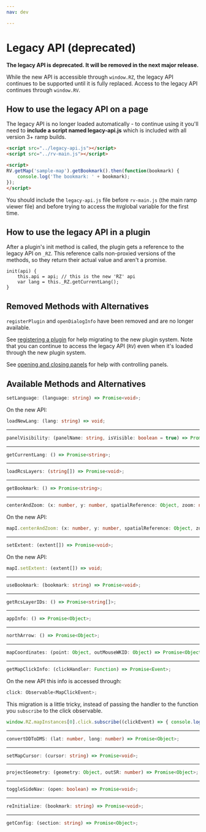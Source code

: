 ```yaml
---
nav: dev

---
```


# Legacy API (deprecated)

**The legacy API is deprecated. It will be removed in the next major release.**

While the new API is accessible through `window.RZ`, the legacy API continues to be supported until it is fully replaced. Access to the legacy API continues through `window.RV`.

## How to use the legacy API on a page

The legacy API is no longer loaded automatically - to continue using it you'll need to **include a script named legacy-api.js** which is included with all version 3+ ramp builds.

```html
<script src="../legacy-api.js"></script>
<script src="../rv-main.js"></script>

<script>
RV.getMap('sample-map').getBookmark().then(function(bookmark) {
    console.log('The bookmark: ' + bookmark);
});
</script>
```

You should include the `legacy-api.js` file before `rv-main.js` (the main ramp viewer file) and before trying to access the `RV`global variable for the first time.

## How to use the legacy API in a plugin

After a plugin's init method is called, the plugin gets a reference to the legacy API on `_RZ`. This reference calls non-proxied versions of the methods, so they return their actual value and aren't a promise.

```
init(api) {
	this.api = api; // this is the new 'RZ' api
	var lang = this._RZ.getCurrentLang();
}
```



## Removed Methods with Alternatives

`registerPlugin` and `openDialogInfo` have been removed and are no longer available.

See [registering a plugin](https://ramp-docs.fgpv-vpgf.com/docs-0208/#/developer/plugins?id=register) for help migrating to the new plugin system. Note that you can continue to access the legacy API (`RV`) even when it's loaded through the new plugin system.

See [opening and closing panels](https://ramp-docs.fgpv-vpgf.com/docs-0208/#/developer/panels?id=open-close) for help with controlling panels.

## Available Methods and Alternatives

```ts
setLanguage: (language: string) => Promise<void>;
```
On the new API:
```ts
loadNewLang: (lang: string) => void;
```
-------------------
```ts
panelVisibility: (panelName: string, isVisible: boolean = true) => Promise<void>;
```
-------------------
```ts
getCurrentLang: () => Promise<string>;
```
-------------------
```ts
loadRcsLayers: (string[]) => Promise<void>;
```
-------------------
```ts
getBookmark: () => Promise<string>;
```
-------------------
```ts
centerAndZoom: (x: number, y: number, spatialReference: Object, zoom: number) => Promise<void>;
```
On the new API:
```ts
mapI.centerAndZoom: (x: number, y: number, spatialReference: Object, zoom: number) => void;
```
-------------------
```ts
setExtent: (extent[]) => Promise<void>;
```
On the new API:
```ts
mapI.setExtent: (extent[]) => void;
```
-------------------
```ts
useBookmark: (bookmark: string) => Promise<void>;
```
-------------------
```ts
getRcsLayerIDs: () => Promise<string[]>;
```
-------------------
```ts
appInfo: () => Promise<Object>;
```
-------------------
```ts
northArrow: () => Promise<Object>;
```
-------------------
```ts
mapCoordinates: (point: Object, outMouseWKID: Object) => Promise<Object[]>;
```
-------------------
```ts
getMapClickInfo: (clickHandler: Function) => Promise<Event>;
```
On the new API this info is accessed through:
```ts
click: Observable<MapClickEvent>;
```
This migration is a little tricky, instead of passing the handler to the function you `subscribe` to the click observable.
```ts
window.RZ.mapInstances[0].click.subscribe((clickEvent) => { console.log(clickEvent)});
```

-------------------
```ts
convertDDToDMS: (lat: number, long: number) => Promise<Object>;
```
-------------------
```ts
setMapCursor: (cursor: string) => Promise<void>;
```
-------------------
```ts
projectGeometry: (geometry: Object, outSR: number) => Promise<Object>;
```
-------------------
```ts
toggleSideNav: (open: boolean) => Promise<void>;
```
-------------------
```ts
reInitialize: (bookmark: string) => Promise<void>;
```
-------------------
```ts
getConfig: (section: string) => Promise<Object>;
```